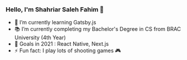 ### Hello, I'm Shahriar Saleh Fahim 👋


- 🌱 I’m currently learning Gatsby.js
- 📚 I’m currently completing my Bachelor's Degree in CS from BRAC University (4th Year)
- 🥅 Goals in 2021 : React Native, Next.js
- ⚡ Fun fact: I play lots of shooting games 🎮

